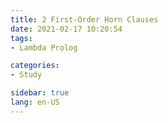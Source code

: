 ```yaml
---
title: 2 First-Order Horn Clauses
date: 2021-02-17 10:20:54
tags: 
- Lambda Prolog

categories: 
- Study

sidebar: true
lang: en-US
---
```



<!-- more -->
